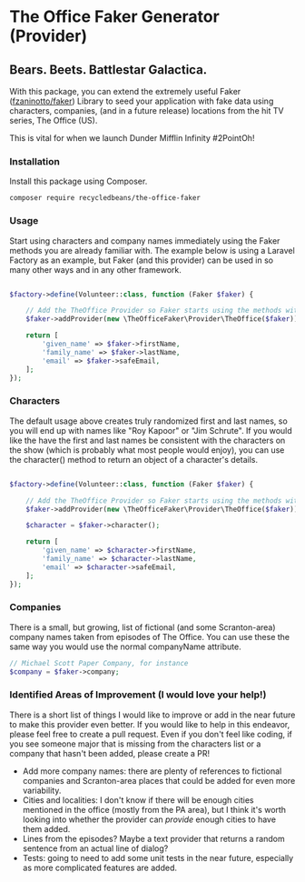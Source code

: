 # The Office Faker Generator (Provider)

## Bears. Beets. Battlestar Galactica.

With this package, you can extend the extremely useful Faker ([fzaninotto/faker](https://github.com/fzaninotto/Faker)) 
Library to seed your application with fake data using characters, companies, (and in a future release) locations from 
the hit TV series, The Office (US).

This is vital for when we launch Dunder Mifflin Infinity #2PointOh!

### Installation

Install this package using Composer.

```shell script
composer require recycledbeans/the-office-faker
```

### Usage

Start using characters and company names immediately using the Faker methods you are already familiar with. The
example below is using a Laravel Factory as an example, but Faker (and this provider) can be used in so many other ways
and in any other framework.

```php

$factory->define(Volunteer::class, function (Faker $faker) {

    // Add the TheOffice Provider so Faker starts using the methods within the provider
    $faker->addProvider(new \TheOfficeFaker\Provider\TheOffice($faker));

    return [
        'given_name' => $faker->firstName,
        'family_name' => $faker->lastName,
        'email' => $faker->safeEmail,
    ];
});

```

### Characters

The default usage above creates truly randomized first and last names, so you will end up with names like "Roy Kapoor" or
"Jim Schrute". If you would like the have the first and last names be consistent with the characters on the show (which 
is probably what most people would enjoy), you can use the character() method to return an object of a character's details.

```php

$factory->define(Volunteer::class, function (Faker $faker) {

    // Add the TheOffice Provider so Faker starts using the methods within the provider
    $faker->addProvider(new \TheOfficeFaker\Provider\TheOffice($faker));

    $character = $faker->character();

    return [
        'given_name' => $character->firstName,
        'family_name' => $character->lastName,
        'email' => $character->safeEmail,
    ];
});

```

### Companies

There is a small, but growing, list of fictional (and some Scranton-area) company names taken from episodes of The 
Office. You can use these the same way you would use the normal companyName attribute.

```php
// Michael Scott Paper Company, for instance
$company = $faker->company; 
```

### Identified Areas of Improvement (I would love your help!)

There is a short list of things I would like to improve or add in the near future to make this provider even better. If 
you would like to help in this endeavor, please feel free to create a pull request. Even if you don't feel like coding, 
if you see someone major that is missing from the characters list or a company that hasn't been added, please create a PR!

- Add more company names: there are plenty of references to fictional companies and Scranton-area places that could be
added for even more variability. 
- Cities and localities: I don't know if there will be enough cities mentioned in the office (mostly from the PA area), 
but I think it's worth looking into whether the provider can _provide_ enough cities to have them added.
- Lines from the episodes? Maybe a text provider that returns a random sentence from an actual line of dialog?
- Tests: going to need to add some unit tests in the near future, especially as more complicated features are added.
